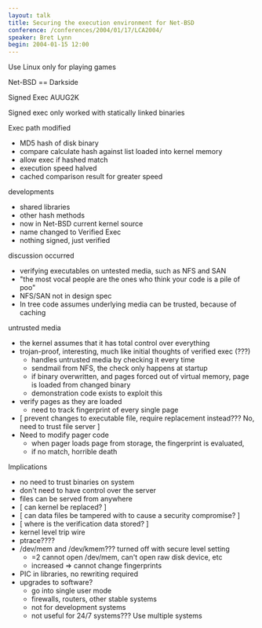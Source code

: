 ```yaml
---
layout: talk
title: Securing the execution environment for Net-BSD
conference: /conferences/2004/01/17/LCA2004/
speaker: Bret Lynn
begin: 2004-01-15 12:00
---
```

Use Linux only for playing games

Net-BSD == Darkside

Signed Exec AUUG2K

Signed exec only worked with statically linked binaries

Exec path modified

* MD5 hash of disk binary
* compare calculate hash against list loaded into kernel memory
* allow exec if hashed match
* execution speed halved
* cached comparison result for greater speed

developments

* shared libraries
* other hash methods
* now in Net-BSD current kernel source
* name changed to Verified Exec
* nothing signed, just verified

discussion occurred

* verifying executables on untested media, such as NFS and SAN
* "the most vocal people are the ones who think your code is a pile of poo"
* NFS/SAN not in design spec
* In tree code assumes underlying media can be trusted, because of caching

untrusted media

* the kernel assumes that it has total control over everything
* trojan-proof, interesting, much like initial thoughts of verified exec (???)
  * handles untrusted media by checking it every time
  * sendmail from NFS, the check only happens at startup
  * if binary overwritten, and pages forced out of virtual memory, page is loaded from changed binary
  * demonstration code exists to exploit this
* verify pages as they are loaded
  * need to track fingerprint of every single page
* [ prevent changes to executable file, require replacement instead??? No, need to trust file server ]
* Need to modify pager code
  * when pager loads page from storage, the fingerprint is evaluated,
  * if no match, horrible death

Implications

* no need to trust binaries on system
* don't need to have control over the server
* files can be served from anywhere
* [ can kernel be replaced? ]
* [ can data files be tampered with to cause a security compromise? ]
* [ where is the verification data stored? ]
* kernel level trip wire
* ptrace????
* /dev/mem and /dev/kmem??? turned off with secure level setting
  * =2 cannot open /dev/mem, can't open raw disk device, etc
  * increased => cannot change fingerprints
* PIC in libraries, no rewriting required
* upgrades to software?
  * go into single user mode
  * firewalls, routers, other stable systems
  * not for development systems
  * not useful for 24/7 systems??? Use multiple systems
